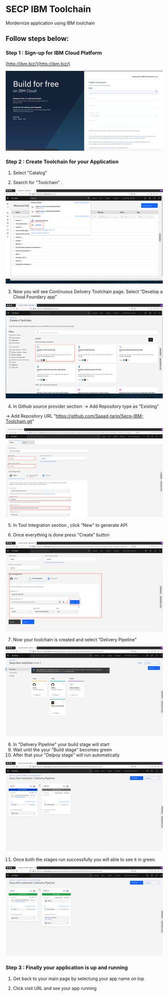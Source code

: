 # SECP IBM Toolchain

Mordernize application using IBM toolchain

## Follow steps below:

### Step 1 : Sign-up for IBM Cloud Platform

[http://ibm.biz/](http://ibm.biz/)

![GitHub Logo](images/1.png)


### Step 2 : Create Toolchain for your Application

1. Select "Catalog"

2. Search for "Toolchain" .

![GitHub Logo](images/10.png)

3. Now you will see Continuous Delivery Toolchain page. Select "Develop a Cloud Foundary app"

![GitHub Logo](images/11.png)

4. In Github source provider section:
  -> Add Repository type as "Existing"
  
  -> Add Repository URL "https://github.com/Saaad-tariq/Secp-IBM-Toolchain.git"


![GitHub Logo](images/12.png)

5. In Tool Integration section , click "New" to generate API

6. Once everything is done press "Create" button

![GitHub Logo](images/13.png)


7. Now your toolchain is created and select "Delivery Pipeline"

![GitHub Logo](images/14.png)

8. In "Delivery Pipeline" your build stage will start
9. Wait until the your "Build stage" becomes green
10. After that your "Delpoy stage" will run automatically 


![GitHub Logo](images/15.png)

11. Once both the stages run successfully you will able to see it in green.

![GitHub Logo](images/16.png)


### Step 3 : Finally your application is up and running

1. Get back to your main page by selectung your app name on top

2. Click visit URL and see your app running

